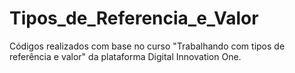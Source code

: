 # Tipos_de_Referencia_e_Valor
Códigos realizados com base no curso "Trabalhando com tipos de referência e valor" da plataforma Digital Innovation One.
